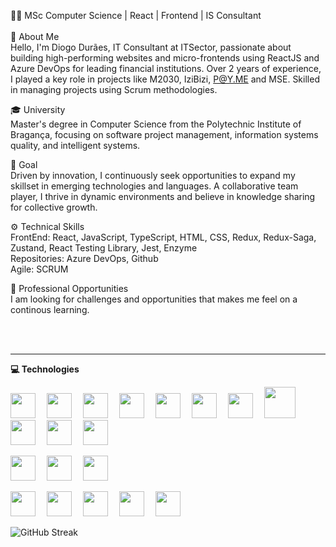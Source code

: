 👨‍💻 MSc Computer Science | React | Frontend | IS Consultant<br>
<br>
🚀 About Me<br>
Hello, I'm Diogo Durães, IT Consultant at ITSector, passionate about building high-performing websites and micro-frontends using ReactJS and Azure DevOps for leading financial institutions. Over 2 years of experience, I played a key role in projects like M2030, IziBizi, P@Y.ME and MSE. Skilled in managing projects using Scrum methodologies.<br>

🎓 University<br>
Master's degree in Computer Science from the Polytechnic Institute of Bragança, focusing on software project management, information systems quality, and intelligent systems.<br>


🎯 Goal<br>
Driven by innovation, I continuously seek opportunities to expand my skillset in emerging technologies and languages. A collaborative team player, I thrive in dynamic environments and believe in knowledge sharing for collective growth.<br>


⚙️ Technical Skills<br>
FrontEnd: React, JavaScript, TypeScript, HTML, CSS, Redux, Redux-Saga, Zustand, React Testing Library, Jest, Enzyme<br>
Repositories: Azure DevOps, Github<br>
Agile: SCRUM<br>


💼 Professional Opportunities<br>
I am looking for challenges and opportunities that makes me feel on a continous learning.<br>

<br>
<a href="https://www.linkedin.com/in/diogo-duraes/"><img src="https://img.shields.io/badge/LinkedIn-0077B5?style=for-the-badge&logo=linkedin&logoColor=white"  alt=""/></a>
<a href="mailto:diogo.machado.duraes@gmail.com"><img src="https://img.shields.io/badge/gmail-%23D14836.svg?&style=for-the-badge&logo=gmail&logoColor=white"  alt=""/></a>

<hr/>

<summary><b>💻 Technologies</b></summary>

<p>
  <img src="https://cdn.jsdelivr.net/gh/devicons/devicon@latest/icons/react/react-original-wordmark.svg" style="margin-right: 14px; width: 40px;" alt=""/>
  <img src="https://cdn.jsdelivr.net/gh/devicons/devicon@latest/icons/javascript/javascript-original.svg" style="margin-right: 14px; width: 40px;" alt=""/>
  <img src="https://cdn.jsdelivr.net/gh/devicons/devicon@latest/icons/typescript/typescript-original.svg" style="margin-right: 14px; width: 40px;" alt=""/>
  <img src="https://cdn.jsdelivr.net/gh/devicons/devicon@latest/icons/html5/html5-plain-wordmark.svg" style="margin-right: 14px; width: 40px;" alt=""/>
  <img src="https://cdn.jsdelivr.net/gh/devicons/devicon@latest/icons/css3/css3-plain-wordmark.svg" style="margin-right: 14px; width: 40px;" alt=""/>
  <img src="https://cdn.jsdelivr.net/gh/devicons/devicon@latest/icons/redux/redux-original.svg" style="margin-right: 14px; width: 40px;" alt=""/>
  <img src="https://redux-saga.js.org//img/Redux-Saga-Logo-Portrait.png" style="margin-right: 14px; width: 40px;" alt=""/>
  <img src="https://repository-images.githubusercontent.com/180328715/fca49300-e7f1-11ea-9f51-cfd949b31560" style="margin-right: 14px; width: 50px;" alt=""/>
  <img src="https://testing-library.com/img/octopus-128x128.png" style="margin-right: 14px; width: 40px;" alt=""/>
  <img src="https://cdn.jsdelivr.net/gh/devicons/devicon@latest/icons/jest/jest-plain.svg" style="margin-right: 14px; width: 40px;" alt=""/>
  <img src="https://kaizhudda.com/static/media/enzyme.b1464b1c.png" style="margin-right: 14px; width: 40px;" alt=""/>
</p>
<p>
  <img src="https://cdn.jsdelivr.net/gh/devicons/devicon@latest/icons/python/python-original-wordmark.svg" style="margin-right: 14px; width: 40px;" alt=""/>
  <img src="https://upload.wikimedia.org/wikipedia/commons/thumb/1/18/ISO_C%2B%2B_Logo.svg/800px-ISO_C%2B%2B_Logo.svg.png" style="margin-right: 14px; width: 40px;" alt=""/>
  <img src="https://upload.wikimedia.org/wikipedia/commons/d/d2/C_Sharp_Logo_2023.svg" style="margin-right: 14px; width: 40px;" alt=""/>
</p>
<p>
  <img src="https://cdn.jsdelivr.net/gh/devicons/devicon@latest/icons/vscode/vscode-original-wordmark.svg" style="margin-right: 14px; width: 40px;" alt=""/>
  <img src="https://cdn.jsdelivr.net/gh/devicons/devicon@latest/icons/git/git-plain-wordmark.svg" style="margin-right: 14px; width: 40px;" alt=""/
  <img src="https://cdn.jsdelivr.net/gh/devicons/devicon@latest/icons/azuredevops/azuredevops-original.svg" style="margin-right: 14px; width: 40px;" alt=""/>
  <img src="https://cdn.jsdelivr.net/gh/devicons/devicon@latest/icons/postman/postman-original.svg" style="margin-right: 14px; width: 40px;" alt=""/>
  <img src="https://cdn.jsdelivr.net/gh/devicons/devicon@latest/icons/notion/notion-original.svg" style="margin-right: 14px; width: 40px;" alt=""/>
  <img src="https://cdn.jsdelivr.net/gh/devicons/devicon@latest/icons/trello/trello-original.svg" style="margin-right: 14px; width: 40px;" alt=""/>
</p>


<div>
  <img src="https://streak-stats.demolab.com?user=DiogoAndreMachadoDuraes&theme=dark" alt="GitHub Streak" />
</div>

<div>
  <img vertical-align="baseline" src="https://github-readme-stats-nu-eight-50.vercel.app/api/top-langs/?username=DiogoAndreMachadoDuraes&hide_progress=true&langs_count=6&theme=dark"  alt=""/>
  <img vertical-align="baseline" src="https://github-readme-stats-nu-eight-50.vercel.app/api?username=DiogoAndreMachadoDuraes&show_icons=true&theme=dark&hide_title=true&rank_icon=github&hide_rank=true&hide=contribs"  alt=""/>

</div>
